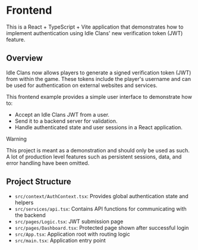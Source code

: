 # Frontend

This is a React + TypeScript + Vite application that demonstrates how to implement authentication using 
Idle Clans' new verification token (JWT) feature.

## Overview

Idle Clans now allows players to generate a signed verification token (JWT) from within the game. These tokens
include the player's username and can be used for authentication on external websites and services.

This frontend example provides a simple user interface to demonstrate how to:
- Accept an Idle Clans JWT from a user.
- Send it to a backend server for validation.
- Handle authenticated state and user sessions in a React application.

> [!WARNING]
> This project is meant as a demonstration and should only be used as such. A lot of production level features
> such as persistent sessions, data, and error handling have been omitted.

## Project Structure

- `src/context/AuthContext.tsx`: Provides global authentication state and helpers
- `src/services/api.tsx`: Contains API functions for communicating with the backend
- `src/pages/Logic.tsx`: JWT submission page
- `src/pages/Dashboard.tsx`: Protected page shown after successful login
- `src/App.tsx`: Application root with routing logic
- `src/main.tsx`: Application entry point